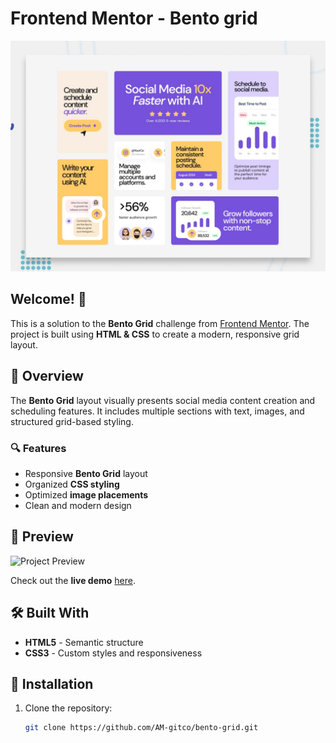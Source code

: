 # Frontend Mentor - Bento grid

![Design preview for the Bento grid coding challenge](./preview.jpg)

## Welcome! 👋

This is a solution to the **Bento Grid** challenge from [Frontend Mentor](https://www.frontendmentor.io). The project is built using **HTML & CSS** to create a modern, responsive grid layout.

## 📌 Overview

The **Bento Grid** layout visually presents social media content creation and scheduling features. It includes multiple sections with text, images, and structured grid-based styling.

### 🔍 Features
- Responsive **Bento Grid** layout
- Organized **CSS styling**
- Optimized **image placements**
- Clean and modern design

## 🎨 Preview
![Project Preview](assets/images/preview.png)

Check out the **live demo** [here](https://your-live-demo-link.com).

## 🛠️ Built With
- **HTML5** - Semantic structure
- **CSS3** - Custom styles and responsiveness

## 📂 Installation
1. Clone the repository:
   ```bash
   git clone https://github.com/AM-gitco/bento-grid.git
